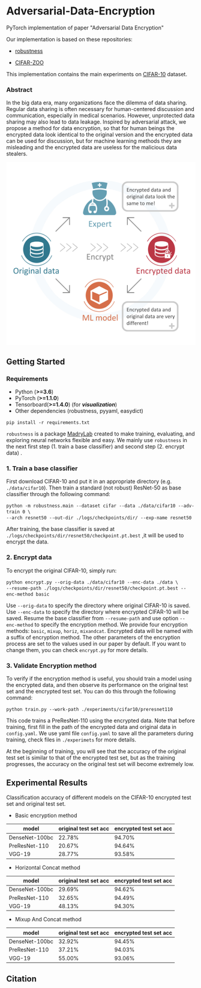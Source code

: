 # Adversarial-Data-Encryption

PyTorch implementation of paper "Adversarial Data Encryption"

Our implementation is based on these repositories:

- [robustness](https://github.com/MadryLab/robustness)

- [CIFAR-ZOO](https://github.com/BIGBALLON/CIFAR-ZOO)

This implementation contains the main experiments on [CIFAR-10](http://www.cs.toronto.edu/~kriz/cifar.html?usg=alkjrhjqbhw2llxlo8emqns-tbk0at96jq) dataset.

### Abstract

In the big data era, many organizations face the dilemma of data sharing. Regular data sharing is often necessary  for human-centered discussion and communication, especially in medical scenarios. 
However, unprotected data sharing may also lead to  data leakage. Inspired by adversarial attack, 
we propose a method for data encryption, so that for human beings the encrypted data look identical to the original version and the encrypted data can be used for discussion,  but for machine learning methods they are misleading and the encrypted data are useless for the malicious data stealers. 

<img src="https://github.com/Alxead/Adversarial-Data-Encryption/blob/master/images/mainfig.png" width="600" alt="mainfig"/>

## Getting Started

### Requirements

- Python (**>=3.6**)
- PyTorch (**>=1.1.0**)
- Tensorboard(**>=1.4.0**) (for ***visualization***)
- Other dependencies (robustness, pyyaml, easydict)

```
pip install -r requirements.txt
```

`robustness` is a package [MadryLab](http://madry-lab.ml/) created to make training, evaluating, and exploring neural networks flexible and easy.  We mainly use `robustness` in the next first step (1. train a base classifier) and second step (2. encrypt data) . 

### 1. Train a base classifier

First download CIFAR-10 and put it in an appropriate directory (e.g.  ``./data/cifar10``). Then train a standard (not robust) ResNet-50 as base classifier through the following command:

```
python -m robustness.main --dataset cifar --data ./data/cifar10 --adv-train 0 \
--arch resnet50 --out-dir ./logs/checkpoints/dir/ --exp-name resnet50
```

After training, the base classifier is saved at  ``./logs/checkpoints/dir/resnet50/checkpoint.pt.best`` ,it will be used to encrypt the data.

### 2. Encrypt data

To encrypt the original CIFAR-10, simply run:

```
python encrypt.py --orig-data ./data/cifar10 --enc-data ./data \
--resume-path ./logs/checkpoints/dir/resnet50/checkpoint.pt.best --enc-method basic
```

Use `--orig-data` to specify the directory where original CIFAR-10 is saved. Use `--enc-data` to specify the directory where encrypted CIFAR-10 will be saved.  Resume the base classifier from `--resume-path` and use option `--enc-method` to specify the encryption method. We provide four encryption methods: `basic`, `mixup`, `horiz`, `mixandcat`. Encrypted data will be named with a suffix of encryption method. The other parameters of the encryption process are set to the values used in our paper by default. If you want to change them, you can check `encrypt.py` for more details.

### 3. Validate Encryption method

To verify if the encryption method is useful, you should train a model using the encrypted data, and then observe its performance on the original test set and the encrypted test set. You can do this through the following command:

```
python train.py --work-path ./experiments/cifar10/preresnet110
```

This code trains a PreResNet-110 using the encrypted data. Note that before training, first fill in the path of the encrypted data and original data in `config.yaml`. We use yaml file `config.yaml` to save all the parameters during training, check files in `./experimets` for more details.

At the beginning of training, you will see that the accuracy of the original test set is similar to that of the encrypted test set, but as the training progresses, the accuracy on the original test set will become extremely low.

## Experimental Results

Classification accuracy of different models on the CIFAR-10 encrypted test set and original test set.

- Basic encryption method

| model          | original test set acc | encrypted test set acc |
| -------------- | --------------------- | ---------------------- |
| DenseNet-100bc | 22.78%                | 94.70%                 |
| PreResNet-110  | 20.67%                | 94.64%                 |
| VGG-19         | 28.77%                | 93.58%                 |

- Horizontal Concat method

| model          | original test set acc | encrypted test set acc |
| -------------- | --------------------- | ---------------------- |
| DenseNet-100bc | 29.69%                | 94.62%                 |
| PreResNet-110  | 32.65%                | 94.49%                 |
| VGG-19         | 48.13%                | 94.30%                 |

- Mixup And Concat method

| model          | original test set acc | encrypted test set acc |
| -------------- | --------------------- | ---------------------- |
| DenseNet-100bc | 32.92%                | 94.45%                 |
| PreResNet-110  | 37.21%                | 94.03%                 |
| VGG-19         | 55.00%                | 93.06%                 |

## Citation

